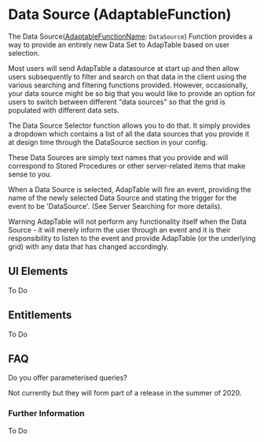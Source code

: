 # Data Source (AdaptableFunction)

The Data Source([AdaptableFunctionName](https://api.adaptabletools.com/modules/_src_predefinedconfig_common_types_.html#adaptablefunctionname): `DataSource`) Function provides a way to provide an entirely new Data Set to AdapTable based on user selection.

Most users will send AdapTable a datasource at start up and then allow users subsequently to filter and search on that data in the client using the various searching and filtering functions provided. However, occasionally, your data source might be so big that you would like to provide an option for users to switch between different "data sources" so that the grid is populated with different data sets.

The Data Source Selector function allows you to do that. It simply provides a dropdown which contains a list of all the data sources that you provide it at design time through the DataSource section in your config.

These Data Sources are simply text names that you provide and will correspond to Stored Procedures or other server-related items that make sense to you.

When a Data Source is selected, AdapTable will fire an event, providing the name of the newly selected Data Source and stating the trigger for the event to be 'DataSource'. (See Server Searching for more details).

Warning
AdapTable will not perform any functionality itself when the Data Source - it will merely inform the user through an event and it is their responsibility to listen to the event and provide AdapTable (or the underlying grid) with any data that has changed accordingly.


## UI Elements
To Do

## Entitlements
To Do

## FAQ

Do you offer parameterised queries?

Not currently but they will form part of a release in the summer of 2020.

### Further Information

To Do

